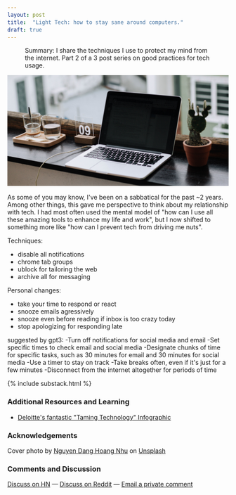 ```yaml
---
layout: post
title:  "Light Tech: how to stay sane around computers."
draft: true
---
```

<figure>
  <figcaption style="text-align: left">
  Summary: I share the techniques I use to protect my mind from the internet. Part 2 of a 3 post series on good practices for tech usage.
  </figcaption>
</figure>
<img class="cover" src="/img/light-tech/cover.jpg">

<span class="first-letter">A</span>s some of you may know, I've been on a sabbatical for the past ~2 years. Among other things, this gave me perspective to think about my relationship with tech. I had most often used the mental model of "how can I use all these amazing tools to enhance my life and work", but I now shifted to something more like "how can I prevent tech from driving me nuts". 

Techniques:
- disable all notifications
- chrome tab groups
- ublock for tailoring the web
- archive all for messaging

Personal changes:
- take your time to respond or react
- snooze emails agressively
 - snooze even before reading if inbox is too crazy today
- stop apologizing for responding late

suggested by gpt3:
-Turn off notifications for social media and email
-Set specific times to check email and social media
-Designate chunks of time for specific tasks, such as 30 minutes for email and 30 minutes for social media
-Use a timer to stay on track
-Take breaks often, even if it's just for a few minutes
-Disconnect from the internet altogether for periods of time

{% include substack.html %}

### Additional Resources and Learning
- [Deloitte's fantastic "Taming Technology" Infographic](https://www2.deloitte.com/content/dam/Deloitte/us/Documents/about-deloitte/us-about-deloitte-taming-technology.pdf)

### Acknowledgements

Cover photo by <a href="https://unsplash.com/@nguyendhn?utm_source=unsplash&utm_medium=referral&utm_content=creditCopyText">Nguyen Dang Hoang Nhu</a> on <a href="https://unsplash.com/s/photos/sleeping-computer?utm_source=unsplash&utm_medium=referral&utm_content=creditCopyText">Unsplash</a>
  
### Comments and Discussion
[Discuss on HN]() — [Discuss on Reddit]() — [Email a private comment](mailto:contact@maraoz.com)


